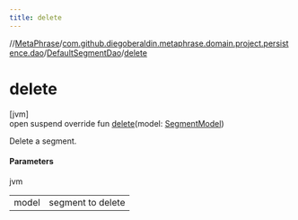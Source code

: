 ```yaml
---
title: delete
---
```

//[MetaPhrase](../../../index.html)/[com.github.diegoberaldin.metaphrase.domain.project.persistence.dao](../index.html)/[DefaultSegmentDao](index.html)/[delete](delete.html)



# delete



[jvm]\
open suspend override fun [delete](delete.html)(model: [SegmentModel](../../com.github.diegoberaldin.metaphrase.domain.project.data/-segment-model/index.html))



Delete a segment.



#### Parameters


jvm

| | |
|---|---|
| model | segment to delete |





